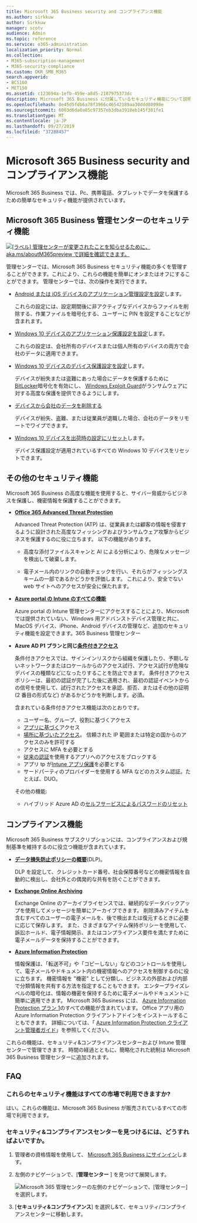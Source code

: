 ```yaml
---
title: Microsoft 365 Business security and コンプライアンス機能
ms.author: sirkkuw
author: Sirkkuw
manager: scotv
audience: Admin
ms.topic: reference
ms.service: o365-administration
localization_priority: Normal
ms.collection:
- M365-subscription-management
- M365-security-compliance
ms.custom: OKR_SMB_M365
search.appverid:
- BCS160
- MET150
ms.assetid: c123694a-1efb-459e-a8d5-2187975373dc
description: Microsoft 365 Business に付属しているセキュリティ機能について説明します。
ms.openlocfilehash: 8e45d5fdb6a78f3966c46542189aa30ddd80998e
ms.sourcegitcommit: 6003d6da0a85c97357eb3dba3918eb145f381fe1
ms.translationtype: MT
ms.contentlocale: ja-JP
ms.lasthandoff: 09/27/2019
ms.locfileid: "37288457"
---
```

# <a name="microsoft-365-business-security-and-compliance-features"></a>Microsoft 365 Business security and コンプライアンス機能

Microsoft 365 Business では、Pc、携帯電話、タブレットでデータを保護するための簡単なセキュリティ機能が提供されています。
    
## <a name="microsoft-365-business-admin-center-security-features"></a>Microsoft 365 Business 管理センターのセキュリティ機能

[![[ラベル] 管理センターが変更されたことを知らせるために、aka.ms/aboutM365preview で詳細を確認できます。](media/m365admincenterchanging.png)](https://docs.microsoft.com/office365/admin/microsoft-365-admin-center-preview)

管理センターでは、Microsoft 365 Business セキュリティ機能の多くを管理することができます。これにより、これらの機能を簡単にオンまたはオフにすることができます。 管理センターでは、次の操作を実行できます。
  
  
- [Android または iOS デバイスのアプリケーション管理設定を設定](app-protection-settings-for-android-and-ios.md)します。 
    
    これらの設定には、設定期間後に非アクティブなデバイスからファイルを削除する、作業ファイルを暗号化する、ユーザーに PIN を設定することなどが含まれます。
    
- [Windows 10 デバイスのアプリケーション保護設定を設定](protection-settings-for-windows-10-devices.md)します。 
    
    これらの設定は、会社所有のデバイスまたは個人所有のデバイスの両方で会社のデータに適用できます。
    
- [Windows 10 デバイスのデバイス保護設定を設定](protection-settings-for-windows-10-pcs.md)します。 
    
    デバイスが紛失または盗難にあった場合にデータを保護するために[BitLocker](https://go.microsoft.com/fwlink/p/?linkid=871405)暗号化を有効にし、 [Windows Exploit Guard](https://go.microsoft.com/fwlink/p/?linkid=871404)がランサムウェアに対する高度な保護を提供できるようにします。 
    
- [デバイスから会社のデータを削除する](remove-company-data.md)
    
    デバイスが紛失、盗難、または従業員が退職した場合、会社のデータをリモートでワイプできます。
    
- [Windows 10 デバイスを出荷時の設定にリセット](reset-devices-to-factory-settings.md)します。 
    
    デバイス保護設定が適用されているすべての Windows 10 デバイスをリセットできます。
    
## <a name="additional-security-features"></a>その他のセキュリティ機能 

Microsoft 365 Business の高度な機能を使用すると、サイバー脅威からビジネスを保護し、機密情報を保護することができます。
  
- **[Office 365 Advanced Threat Protection](https://support.office.com/article/e100fe7c-f2a1-4b7d-9e08-622330b83653)**
    
    Advanced Threat Protection (ATP) は、従業員または顧客の情報を侵害するように設計された高度なフィッシングおよびランサムウェア攻撃からビジネスを保護するのに役に立ちます。 以下の機能があります。
    
  - 高度な添付ファイルスキャンと AI による分析により、危険なメッセージを検出して破棄します。
    
  - 電子メール内のリンクの自動チェックを行い、それらがフィッシングスキームの一部であるかどうかを評価します。 これにより、安全でない web サイトへのアクセスが安全に保たれます。

- **[Azure portal の Intune のすべての機能](https://go.microsoft.com/fwlink/p/?linkid=871403)**
    
    Azure portal の Intune 管理センターにアクセスすることにより、Microsoft では提供されていない、Windows 用アドバンストデバイス管理と共に、MacOS デバイス、iPhone、Android デバイスの管理など、追加のセキュリティ機能を設定できます。365 Business 管理センター
- **Azure AD P1 プランと同じ[条件付きアクセス](https://docs.microsoft.com/en-us/azure/active-directory/conditional-access/overview)**

    条件付きアクセスでは、サインインリスクから組織を保護したり、予期しないネットワークまたはロケールからのアクセス試行、アクセス試行が危険なデバイスの種類などになったりすることを防止できます。 条件付きアクセスポリシーは、最初の認証が完了した後に適用され、最初の認証イベントからの信号を使用して、試行されたアクセスを承認、拒否、またはその他の証明 (2 番目の形式など) があるかどうかを判断します。必須。

    含まれている条件付きアクセス機能は次のとおりです。

    - ユーザー名、グループ、役割に基づくアクセス
    - [アプリに基づく](https://docs.microsoft.com/azure/active-directory/conditional-access/app-based-conditional-access)アクセス 
    - [場所に基づいたアクセス](https://docs.microsoft.com/azure/active-directory/authentication/howto-registration-mfa-sspr-combined#conditional-access-policies-for-combined-registration)。 信頼された IP 範囲または特定の国からのアクセスのみを許可する 
    - アクセスに MFA を必要とする
    - [従来の認証](https://docs.microsoft.com/azure/active-directory/conditional-access/block-legacy-authentication)を使用するアプリへのアクセスをブロックする
    - アプリ tp が[Intune アプリ保護](https://docs.microsoft.com/azure/active-directory/conditional-access/app-protection-based-conditional-access)を必要とする
    - サードパーティのプロバイダーを使用する MFA などのカスタム認証。たとえば、DUO。
   
    その他の機能:
    - ハイブリッド Azure AD の[セルフサービスによるパスワードのリセット](https://docs.microsoft.com/azure/active-directory/authentication/concept-sspr-customization)
    
## <a name="compliance-features"></a>コンプライアンス機能

Microsoft 365 Business サブスクリプションには、コンプライアンスおよび規制基準を維持するのに役立つ機能が含まれています。

- **[データ損失防止ポリシーの概要](https://support.office.com/article/1966b2a7-d1e2-4d92-ab61-42efbb137f5e)**(DLP)。 
    
    DLP を設定して、クレジットカード番号、社会保障番号などの機密情報を自動的に検出し、会社外との偶発的な共有を防ぐことができます。
    
- **[Exchange Online Archiving](https://products.office.com/exchange/microsoft-exchange-online-archiving-email)**
    
    Exchange Online のアーカイブライセンスでは、継続的なデータバックアップを使用してメッセージを簡単にアーカイブできます。 削除済みアイテムを含むすべてのユーザーの電子メールを、後で検出または復元するときに必要に応じて保存します。 また、さまざまなアイテム保持ポリシーを使用して、訴訟ホールド、電子情報開示、またはコンプライアンス要件を満たすために電子メールデータを保持することができます。
    
- **[Azure Information Protection](https://go.microsoft.com/fwlink/p/?linkid=871406)**
    
    情報保護は、「転送不可」や「コピーしない」などのコントロールを使用して、電子メールやドキュメント内の機密情報へのアクセスを制御するのに役に立ちます。 機密情報を "機密" として分類し、ビジネスの外部および内部で分類情報を共有する方法を指定することもできます。 エンタープライズレベルの暗号化は、情報の機密を保持するために電子メールやドキュメントに簡単に適用できます。 Microsoft 365 Business には、 [Azure Information Protection プラン 1](https://go.microsoft.com/fwlink/p/?linkid=871407)のすべての機能が含まれています。 Office アプリ用の Azure Information Protection クライアントアドインをインストールすることもできます。 詳細については、「 [Azure Information Protection クライアント管理者ガイド](https://docs.microsoft.com/azure/information-protection/rms-client/client-admin-guide)」を参照してください。

これらの機能は、セキュリティ&amp;コンプライアンスセンターおよび Intune 管理センターで管理できます。 時間の経過とともに、簡略化された統制は Microsoft 365 Business 管理センターに追加されます。
  
    
## <a name="faq"></a>FAQ

 ### <a name="are-these-security-features-available-in-all-markets"></a>これらのセキュリティ機能はすべての市場で利用できますか?
  
はい。これらの機能は、Microsoft 365 Business が販売されているすべての市場で利用できます。
  
### <a name="how-do-i-find-the-security-amp-compliance-center"></a>セキュリティ&amp;コンプライアンスセンターを見つけるには、どうすればよいですか。
  
1. 管理者の資格情報を使用して、 [Microsoft 365 Business にサインイン](https://portal.microsoft.com/)します。 
    
2. 左側のナビゲーションで、[**管理センター** ] を見つけて展開します。 
    
    ![Microsoft 365 管理センターの左側のナビゲーションで、[管理センター] を選択します。](media/fa4484f8-c637-45fd-a7bd-bdb3abfd6c03.png)
  
3. [**セキュリティ&amp;コンプライアンス**] を選択し&amp;て、セキュリティ/コンプライアンスセンターに移動します。